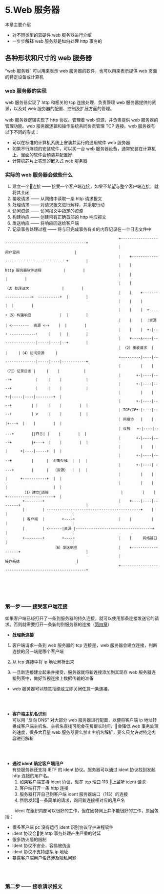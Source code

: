 # 5.Web 服务器
本章主要介绍

- 对不同类型的软硬件 web 服务器进行介绍
- 一步步解释 web 服务器是如何处理 http 事务的

## 各种形状和尺寸的 web 服务器
“web 服务器” 可以用来表示 web 服务器的软件，也可以用来表示提供 web 页面的特定设备或计算机
### web 服务器的实现
web 服务器实现了 http 和相关的 tcp 连接处理，负责管理 web 服务器提供的资源，以及对 web 服务器的配置、控制及扩展方面的管理。
<br><br>
web 服务器逻辑实现了 http 协议、管理着 web 资源，并负责提供 web 服务器的管理功能。web 服务器逻辑和操作系统共同负责管理 TCP 连接。web 服务器有以下不同的形式：
+ 可以在标准的计算机系统上安装并运行的通用软件 web 服务器
+ 如果不行麻烦的安装软件，可以买一台 web 服务器设备，通常安装在计算机上，里面的软件会预装并配置好
+ 计算机芯片上实现的嵌入式 web 服务器


### 实际的 web 服务器会做些什么
  1. 建立一个连接 —— 接受一个客户端连接，如果不希望与整个客户端连接，就将其关闭
  2. 接收请求 —— 从网络中读取一条 http 请求报文
  3. 处理请求 —— 对请求报文进行解释，并采取行动
  4. 访问资源 —— 访问报文中指定的资源
  5. 构建响应 —— 创建带有正确首部的 http 响应报文
  6. 发送响应 —— 将响应回送给客户端
  7. 记录事务处理过程 —— 将与已完成事务有关的内容记录在一个日志文件中
   
```
                                                    +------------------------------------------------------+
                                                    |                      用户空间                         |
                                                    |    +----------------------------------------+        |
                                                    |    |             http 服务器软件进程          |        |
                                                    |    |                                        |        |
                                                    |    |              （3）处理请求               |        |
                                                    |    |    +------------------->  ----------+  |        |
                                                    |    |    |                                |  |        |
                                                    |    |    |  +----+（5）构建响应             |  |        |
                                                    |    |    |  |资源 | <--------  资源 <-+    |  |        |
                                                    |    |    |  +-|--+ ------------+     |    |  |        |
                                                    |    +----∧----|----------------|-----|----|--+        |
                                                    | （2）接收请求  |                |     |（4）访问资源     |
                                                    +---------|----|----------------|-----|----|-----------+
                                                    |         |    |    （7）记录日志 |     |    |           |
                                                    |       +-|----|----+           |     |    |           |
                                                    |       +-|----|----+           |     |    |           |
                                                    |         |    |              +-|-----|----|--------+  | 
                                                    |       +-|----|----+         | |     |    |        |  |
                                                    | TCP/IP+-|----|----+         | v     |    |        |  |
                                                    | 网络协   |    |              |+---+  |    |        |  |
                                                    | 议栈   +-|----|-----+        ||日志| |    |        |  |
                                                    |       +-|----|----+         |+---+  |    |        |  |
                                                    |         |    |              |      +|----|-----+  |  |
                                                    |       +-|----|----+         |      |  对象存储  |  |  |
                                                    |       +-|----| ----+        |      |  （资源）  |  |  |
                                                    |         |    |              |      +-----------+  |  |
                                                    |         |    |              |                     |  |
        （1）建立连接                                 |         |    |              +---------------------+  |
        +--------+                                  |    +----|----|--------+                              |
        |        | -------------------------------------------+    |        |                              |
        | 客户端  |        +----+                    |    |         |        |                              |
        |        | <------|资源 |-----------------------------------+        |                              |
        +--------+        +----+                    |    |     网络接口      |                              |
                      （6）发送响应                   |    +------------------+                              |
                                                    |                     操作系统                          |
                                                    +------------------------------------------------------+
                                          
                                                    
```

<br><br>
### 第一步 —— 接受客户端连接
如果客户端已经打开了一条到服务器的持久连接，就可以使用那条连接发送它的请求。否则就需要打开一条新的到服务器的连接（[第四章](../first_part/chapter_four.md)）

+ **处理新连接**<br>
1. 客户端请求一条到 web 服务器的 tcp 连接是，web 服务器会建立连接，判断连接的另一端是哪个客户端
   
2. 从 tcp 连接中将 ip 地址解析出来
  
3. 一旦新连接建立起来并接受，服务器就将新连接添加到其现存 web 服务器连接列表中，做好监视连接上数据传输的准备

+ web 服务器可以随意拒绝或立即关闭任意一条连接。
  

<br><br>
+ **客户端主机名识别**<br>
可以用 “反向 DNS” 对大部分 web 服务器进行配置，以便将客户端 ip 地址转换成客户端主机名。主机名查找可能会花费很长时间，会降低 web 事务处理的速度，很多大容量 web 服务器要么禁止主机名解析，要么只允许对特定内容进行解析


<br><br>
+ **通过 ident 确定客户端用户**<br>
有些服务器还支持 IETF 的 ident 协议。服务器可以通过 ident 协议找到发起 http 连接的用户名。
  1. 如果客户端支持 ident 协议，就在 tcp 端口 113 上监听 ident 请求
  2. 客户端打开一条 http 连接
  3. 服务器打开自己到客户端 ident 服务器端口（113）的连接
  4. 然后发起一条简单的请求，询问新连接相对应的用户名
   
&nbsp;&nbsp;&nbsp;&nbsp;&nbsp;&nbsp;&nbsp;
ident 在组织内部可以很好的工作，但在因特网上并不能很好的工作，原因包括：
  + 很多客户端 pc 没有运行 ident 识别协议守护进程软件
  + ident 协议会使 http 事务处理产生严重的时延
  + 很多防火墙的限制
  + ident 协议不安全，容易被伪造
  + ident 协议不支持虚拟 ip 地址
  + 暴露客户端用户名还涉及隐私问题
  

<br><br>
### 第二步 —— 接收请求报文
